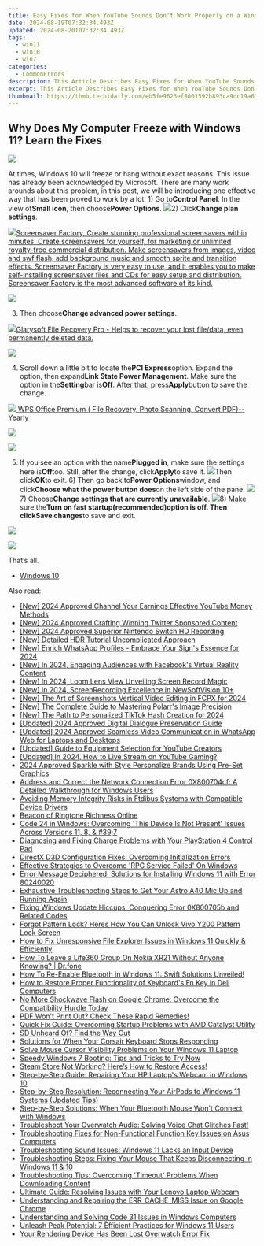 ```yaml
---
title: Easy Fixes for When YouTube Sounds Don't Work Properly on a Windows 10 Computer
date: 2024-08-19T07:32:34.493Z
updated: 2024-08-20T07:32:34.493Z
tags:
  - win11
  - win10
  - win7
categories:
  - CommonErrors
description: This Article Describes Easy Fixes for When YouTube Sounds Don't Work Properly on a Windows 10 Computer
excerpt: This Article Describes Easy Fixes for When YouTube Sounds Don't Work Properly on a Windows 10 Computer
thumbnail: https://thmb.techidaily.com/eb5fe9623ef8001592b893ca9dc19a617df53079daa5a9aa99a5d5766cabadbb.jpg
---
```


## Why Does My Computer Freeze with Windows 11? Learn the Fixes

<!-- affiliate ads begin -->
<a href="https://store.movavi.com/affiliate.php?ACCOUNT=MOVAVI&AFFILIATE=108875&PATH=https%3A%2F%2Fwww.movavi.com%3FAFFILIATE%3D108875%26RESOURCE%3DMovavi%2BVideo%2BConverter%2BBox"><img src="https://mcusercontent.com/0885a03ded3d480dca9287f12/images/8020c1dc-518e-3bdf-6e7b-e6d1bdf1597b.jpg" border="0"></a>
<!-- affiliate ads end -->
At times, Windows 10 will freeze or hang without exact reasons. This issue has already been acknowledged by Microsoft. There are many work arounds about this problem, in this post, we will be introducing one effective way that has been proved to work by a lot. 1) Go to**Control Panel**. In the view of**Small icon**, then choose**Power Options**. ![](https://images.drivereasy.com/wp-content/uploads/2016/10/power-options.jpg)2) Click**Change plan settings**.

<!-- affiliate ads begin -->
<a href="https://secure.2checkout.com/order/checkout.php?PRODS=194977&QTY=1&AFFILIATE=108875&CART=1"><img src="https://www.blumentals.net/scrfactory/images/screensaver-software.png" border="0">Screensaver Factory, Create stunning professional screensavers within minutes. Create screensavers for yourself, for marketing or unlimited royalty-free commercial distribution. Make screensavers from images, video and swf flash, add background music and smooth sprite and transition effects. Screensaver Factory is very easy to use, and it enables you to make self-installing screensaver files and CDs for easy setup and distribution. Screensaver Factory is the most advanced software of its kind.</a>
<!-- affiliate ads end -->
![](https://images.drivereasy.com/wp-content/uploads/2016/10/change-plan-settings.jpg)

3) Then choose**Change advanced power settings**.

<!-- affiliate ads begin -->
<a href="https://order.glarysoft.com/order/checkout.php?PRODS=35408920&QTY=1&AFFILIATE=108875&CART=1"><img src="https://secure.avangate.com/images/merchant/6734fa703f6633ab896eecbdfad8953a/products/FR-200-1.png" border="0">Glarysoft File Recovery Pro - Helps to recover your lost file/data, even permanently deleted data. </a>
<!-- affiliate ads end -->
![](https://images.drivereasy.com/wp-content/uploads/2016/10/change-advanced-power-settings-600x446.jpg)

4) Scroll down a little bit to locate the**PCI Express**option. Expand the option, then expand**Link State Power Management**. Make sure the option in the**Setting**bar is**Off**. After that, press**Apply**button to save the change.

<!-- affiliate ads begin -->
<a href="https://secure.2checkout.com/order/checkout.php?PRODS=38729081&QTY=1&AFFILIATE=108875&CART=1"><img src="https://website-prod.cache.wpscdn.com/img/wps-spreadsheet-free-excel-editor-online-offline-1x.93e269d.png" border="0">
WPS Office Premium ( File Recovery, Photo Scanning, Convert PDF)--Yearly</a>
<!-- affiliate ads end -->
![](https://images.drivereasy.com/wp-content/uploads/2016/10/link-state-power-management.jpg)

<!-- affiliate ads begin -->
<a href="https://shop.mondly.com/affiliate.php?ACCOUNT=ATISTUDI&AFFILIATE=108875&PATH=https%3A%2F%2Fwww.mondly.com%3FAFFILIATE%3D108875%26RESOURCE%3D%2BBusiness%2B970x90%2B"><img src="https://secure.avangate.com/images/merchant/69c418c33ec2e1a4267fa9bb77fa1428/business-970x90.gif" border="0"></a>
<!-- affiliate ads end -->
5) If you see an option with the name**Plugged in**, make sure the settings here is**Off**too. Still, after the change, click**Apply**to save it. ![](https://images.drivereasy.com/wp-content/uploads/2016/10/off-plugged-in-pci-express.jpg)Then click**OK**to exit. 6) Then go back to**Power Options**window, and click**Choose what the power button does**on the left side of the pane. ![](https://images.drivereasy.com/wp-content/uploads/2016/10/choose-what-the-power-button-does-600x451.jpg)7) Choose**Change settings that are currently unavailable**. ![](https://images.drivereasy.com/wp-content/uploads/2016/10/change-settings-that-are-currently-unavailable.jpg)8) Make sure the**Turn on fast startup(recommended)**option is off. Then click**Save changes**to save and exit.

<!-- affiliate ads begin -->
<a href="https://shop.mondly.com/affiliate.php?ACCOUNT=ATISTUDI&AFFILIATE=108875&PATH=https%3A%2F%2Fwww.mondly.com%3FAFFILIATE%3D108875%26RESOURCE%3D%2BEducational%2B970x90%2B"><img src="https://secure.avangate.com/images/merchant/69c418c33ec2e1a4267fa9bb77fa1428/educational-970x90.gif" border="0"></a>
<!-- affiliate ads end -->
![](https://images.drivereasy.com/wp-content/uploads/2016/10/img_57fdf5c9b248d-600x450.jpg)

That’s all.

* [Windows 10](https://tools.techidaily.com/drivereasy/download/)

<ins class="adsbygoogle"
     style="display:block"
     data-ad-format="autorelaxed"
     data-ad-client="ca-pub-7571918770474297"
     data-ad-slot="1223367746"></ins>



<ins class="adsbygoogle"
     style="display:block"
     data-ad-client="ca-pub-7571918770474297"
     data-ad-slot="8358498916"
     data-ad-format="auto"
     data-full-width-responsive="true"></ins>

<span class="atpl-alsoreadstyle">Also read:</span>
<div><ul>
<li><a href="https://youtube-sure.techidaily.com/024-approved-channel-your-earnings-effective-youtube-money-methods/"><u>[New] 2024 Approved  Channel Your Earnings  Effective YouTube Money Methods</u></a></li>
<li><a href="https://twitter-videos.techidaily.com/new-2024-approved-crafting-winning-twitter-sponsored-content/"><u>[New] 2024 Approved  Crafting Winning Twitter Sponsored Content</u></a></li>
<li><a href="https://video-screen-grab.techidaily.com/new-2024-approved-superior-nintendo-switch-hd-recording/"><u>[New] 2024 Approved  Superior Nintendo Switch HD Recording</u></a></li>
<li><a href="https://article-knowledge.techidaily.com/new-detailed-hdr-tutorial-uncomplicated-approach/"><u>[New] Detailed HDR Tutorial  Uncomplicated Approach</u></a></li>
<li><a href="https://vp-tips.techidaily.com/new-enrich-whatsapp-profiles-embrace-your-signs-essence-for-2024/"><u>[New] Enrich WhatsApp Profiles - Embrace Your Sign's Essence for 2024</u></a></li>
<li><a href="https://facebook-videos.techidaily.com/new-in-2024-engaging-audiences-with-facebooks-virtual-reality-content/"><u>[New] In 2024, Engaging Audiences with Facebook's Virtual Reality Content</u></a></li>
<li><a href="https://remote-screen-capture.techidaily.com/new-in-2024-loom-lens-view-unveiling-screen-record-magic/"><u>[New] In 2024, Loom Lens View  Unveiling Screen Record Magic</u></a></li>
<li><a href="https://video-capture.techidaily.com/new-in-2024-screenrecording-excellence-in-newsoftvision-10plus/"><u>[New] In 2024, ScreenRecording Excellence in NewSoftVision 10+</u></a></li>
<li><a href="https://instagram-videos.techidaily.com/new-the-art-of-screenshots-vertical-video-editing-in-fcpx-for-2024/"><u>[New] The Art of Screenshots  Vertical Video Editing in FCPX for 2024</u></a></li>
<li><a href="https://some-guidance.techidaily.com/new-the-complete-guide-to-mastering-polarrs-image-precision/"><u>[New] The Complete Guide to Mastering Polarr's Image Precision</u></a></li>
<li><a href="https://tiktok-videos.techidaily.com/new-the-path-to-personalized-tiktok-hash-creation-for-2024/"><u>[New] The Path to Personalized TikTok Hash Creation for 2024</u></a></li>
<li><a href="https://remote-screen-capture.techidaily.com/updated-2024-approved-digital-dialogue-preservation-guide/"><u>[Updated] 2024 Approved  Digital Dialogue Preservation Guide</u></a></li>
<li><a href="https://screen-capture.techidaily.com/updated-2024-approved-seamless-video-communication-in-whatsapp-web-for-laptops-and-desktops/"><u>[Updated] 2024 Approved  Seamless Video Communication in WhatsApp Web for Laptops and Desktops</u></a></li>
<li><a href="https://facebook-video-footage.techidaily.com/updated-guide-to-equipment-selection-for-youtube-creators/"><u>[Updated] Guide to Equipment Selection for YouTube Creators</u></a></li>
<li><a href="https://eaxpv-info.techidaily.com/updated-in-2024-how-to-live-stream-on-youtube-gaming/"><u>[Updated] In 2024, How to Live Stream on YouTube Gaming?</u></a></li>
<li><a href="https://extra-skills.techidaily.com/2024-approved-sparkle-with-style-personalize-brands-using-pre-set-graphics/"><u>2024 Approved  Sparkle with Style  Personalize Brands Using Pre-Set Graphics</u></a></li>
<li><a href="https://win-howtos.techidaily.com/address-and-correct-the-network-connection-error-0x800704cf-a-detailed-walkthrough-for-windows-users/"><u>Address and Correct the Network Connection Error 0X800704cf: A Detailed Walkthrough for Windows Users</u></a></li>
<li><a href="https://win-howtos.techidaily.com/avoiding-memory-integrity-risks-in-ftdibus-systems-with-compatible-device-drivers/"><u>Avoiding Memory Integrity Risks in Ftdibus Systems with Compatible Device Drivers</u></a></li>
<li><a href="https://extra-resources.techidaily.com/beacon-of-ringtone-richness-online/"><u>Beacon of Ringtone Richness Online</u></a></li>
<li><a href="https://win-howtos.techidaily.com/code-24-in-windows-overcoming-this-device-is-not-present-issues-across-versions-11-8-and-397/"><u>Code 24 in Windows: Overcoming 'This Device Is Not Present' Issues Across Versions 11, 8, & #39;7</u></a></li>
<li><a href="https://win-howtos.techidaily.com/diagnosing-and-fixing-charge-problems-with-your-playstation-4-control-pad/"><u>Diagnosing and Fixing Charge Problems with Your PlayStation 4 Control Pad</u></a></li>
<li><a href="https://win-howtos.techidaily.com/directx-d3d-configuration-fixes-overcoming-initialization-errors/"><u>DirectX D3D Configuration Fixes: Overcoming Initialization Errors</u></a></li>
<li><a href="https://win-howtos.techidaily.com/effective-strategies-to-overcome-rpc-service-failed-on-windows/"><u>Effective Strategies to Overcome 'RPC Service Failed' On Windows</u></a></li>
<li><a href="https://win-howtos.techidaily.com/error-message-deciphered-solutions-for-installing-windows-11-with-error-80240020/"><u>Error Message Deciphered: Solutions for Installing Windows 11 with Error 80240020</u></a></li>
<li><a href="https://win-howtos.techidaily.com/exhaustive-troubleshooting-steps-to-get-your-astro-a40-mic-up-and-running-again/"><u>Exhaustive Troubleshooting Steps to Get Your Astro A40 Mic Up and Running Again</u></a></li>
<li><a href="https://win-howtos.techidaily.com/fixing-windows-update-hiccups-conquering-error-0x800705b-and-related-codes/"><u>Fixing Windows Update Hiccups: Conquering Error 0X800705b and Related Codes</u></a></li>
<li><a href="https://android-unlock.techidaily.com/forgot-pattern-lock-heres-how-you-can-unlock-vivo-y200-pattern-lock-screen-by-drfone-android/"><u>Forgot Pattern Lock? Heres How You Can Unlock Vivo Y200 Pattern Lock Screen</u></a></li>
<li><a href="https://win-howtos.techidaily.com/how-to-fix-unresponsive-file-explorer-issues-in-windows-11-quickly-and-efficiently/"><u>How to Fix Unresponsive File Explorer Issues in Windows 11 Quickly & Efficiently</u></a></li>
<li><a href="https://location-social.techidaily.com/how-to-leave-a-life360-group-on-nokia-xr21-without-anyone-knowing-drfone-by-drfone-virtual-android/"><u>How To Leave a Life360 Group On Nokia XR21 Without Anyone Knowing? | Dr.fone</u></a></li>
<li><a href="https://win-howtos.techidaily.com/1723210248970-how-to-re-enable-bluetooth-in-windows-11-swift-solutions-unveiled/"><u>How To Re-Enable Bluetooth in Windows 11: Swift Solutions Unveiled!</u></a></li>
<li><a href="https://win-howtos.techidaily.com/how-to-restore-proper-functionality-of-keyboards-fn-key-in-dell-computers/"><u>How to Restore Proper Functionality of Keyboard's Fn Key in Dell Computers</u></a></li>
<li><a href="https://win-howtos.techidaily.com/no-more-shockwave-flash-on-google-chrome-overcome-the-compatibility-hurdle-today/"><u>No More Shockwave Flash on Google Chrome: Overcome the Compatibility Hurdle Today</u></a></li>
<li><a href="https://win-howtos.techidaily.com/1723212441035-pdf-wont-print-out-check-these-rapid-remedies/"><u>PDF Won't Print Out? Check These Rapid Remedies!</u></a></li>
<li><a href="https://win-howtos.techidaily.com/quick-fix-guide-overcoming-startup-problems-with-amd-catalyst-utility/"><u>Quick Fix Guide: Overcoming Startup Problems with AMD Catalyst Utility</u></a></li>
<li><a href="https://win-howtos.techidaily.com/sd-unheard-of-find-the-way-out/"><u>SD Unheard Of? Find the Way Out</u></a></li>
<li><a href="https://win-howtos.techidaily.com/solutions-for-when-your-corsair-keyboard-stops-responding/"><u>Solutions for When Your Corsair Keyboard Stops Responding</u></a></li>
<li><a href="https://win-howtos.techidaily.com/solve-mouse-cursor-visibility-problems-on-your-windows-11-laptop/"><u>Solve Mouse Cursor Visibility Problems on Your Windows 11 Laptop</u></a></li>
<li><a href="https://win-howtos.techidaily.com/speedy-windows-7-booting-tips-and-tricks-to-try-now/"><u>Speedy Windows 7 Booting: Tips and Tricks to Try Now</u></a></li>
<li><a href="https://win-howtos.techidaily.com/steam-store-not-working-heres-how-to-restore-access/"><u>Steam Store Not Working? Here’s How to Restore Access!</u></a></li>
<li><a href="https://win-howtos.techidaily.com/step-by-step-guide-repairing-your-hp-laptops-webcam-in-windows-10/"><u>Step-by-Step Guide: Repairing Your HP Laptop's Webcam in Windows 10</u></a></li>
<li><a href="https://win-howtos.techidaily.com/step-by-step-resolution-reconnecting-your-airpods-to-windows-11-systems-updated-tips/"><u>Step-by-Step Resolution: Reconnecting Your AirPods to Windows 11 Systems (Updated Tips)</u></a></li>
<li><a href="https://win-howtos.techidaily.com/step-by-step-solutions-when-your-bluetooth-mouse-wont-connect-with-windows/"><u>Step-by-Step Solutions: When Your Bluetooth Mouse Won't Connect with Windows</u></a></li>
<li><a href="https://win-howtos.techidaily.com/troubleshoot-your-overwatch-audio-solving-voice-chat-glitches-fast/"><u>Troubleshoot Your Overwatch Audio: Solving Voice Chat Glitches Fast!</u></a></li>
<li><a href="https://win-howtos.techidaily.com/troubleshooting-fixes-for-non-functional-function-key-issues-on-asus-computers/"><u>Troubleshooting Fixes for Non-Functional Function Key Issues on Asus Computers</u></a></li>
<li><a href="https://win-howtos.techidaily.com/troubleshooting-sound-issues-windows-11-lacks-an-input-device/"><u>Troubleshooting Sound Issues: Windows 11 Lacks an Input Device</u></a></li>
<li><a href="https://win-howtos.techidaily.com/troubleshooting-steps-fixing-your-mouse-that-keeps-disconnecting-in-windows-11-and-10/"><u>Troubleshooting Steps: Fixing Your Mouse That Keeps Disconnecting in Windows 11 & 10</u></a></li>
<li><a href="https://win-howtos.techidaily.com/troubleshooting-tips-overcoming-timeout-problems-when-downloading-content/"><u>Troubleshooting Tips: Overcoming 'Timeout' Problems When Downloading Content</u></a></li>
<li><a href="https://win-howtos.techidaily.com/ultimate-guide-resolving-issues-with-your-lenovo-laptop-webcam/"><u>Ultimate Guide: Resolving Issues with Your Lenovo Laptop Webcam</u></a></li>
<li><a href="https://win-howtos.techidaily.com/understanding-and-repairing-the-errcachemiss-issue-on-google-chrome/"><u>Understanding and Repairing the ERR_CACHE_MISS Issue on Google Chrome</u></a></li>
<li><a href="https://win-howtos.techidaily.com/understanding-and-solving-code-31-issues-in-windows-computers/"><u>Understanding and Solving Code 31 Issues in Windows Computers</u></a></li>
<li><a href="https://win11.techidaily.com/unleash-peak-potential-7-efficient-practices-for-windows-11-users/"><u>Unleash Peak Potential: 7 Efficient Practices for Windows 11 Users</u></a></li>
<li><a href="https://win-howtos.techidaily.com/your-rendering-device-has-been-lost-overwatch-error-fix/"><u>Your Rendering Device Has Been Lost Overwatch Error Fix</u></a></li>
</ul></div>
